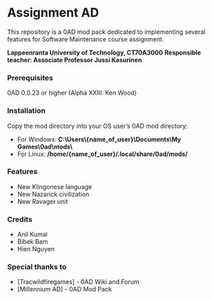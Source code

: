 # Assignment AD

This repository is a 0AD mod pack dedicated to implementing several features for Software Maintenance course assignment.

**Lappeenranta University of Technology, CT70A3000**
**Responsible teacher: Associate Professor Jussi Kasurinen**

### Prerequisites

0AD 0.0.23 or higher (Alpha XXIII: Ken Wood)

### Installation 

Copy the mod directory into your OS user’s 0AD mod directory:
* For Windows: **C:\Users\\{name_of_user}\\Documents\\My Games\\0ad\\mods\\**
* For Linux: **/home/{name_of_user}/.local/share/0ad/mods/**


### Features

* New Klingonese language
* New Nazarick civilization
* New Ravager unit

### Credits

* Anil Kumal
* Bibek Bam
* Hien Nguyen

### Special thanks to

* [Tracwildfiregames] - 0AD Wiki and Forum
* [Millennium AD] - 0AD Mod Pack
